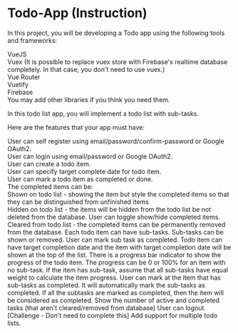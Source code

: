 # Todo-App (Instruction)
In this project, you will be developing a Todo app using the following tools and frameworks:

VueJS <br>
Vuex (It is possible to replace vuex store with Firebase's realtime database completely. In that case, you don't need to use vuex.)<br>
Vue Router<br>
Vuetify<br>
Firebase<br>
You may add other libraries if you think you need them.<br>

In this todo list app, you will implement a todo list with sub-tasks.<br>

Here are the features that your app must have:<br>

User can self register using email/password/confirm-password or Google OAuth2.<br>
User can login using email/password or Google OAuth2.<br>
User can create a todo item.<br>
User can specify target complete date for todo item.<br>
User can mark a todo item as completed or done.<br>
The completed items can be:<br>
Shown on todo list - showing the item but style the completed items so that they can be distinguished from unfinished items<br>
Hidden on todo list - the items will be hidden from the todo list be not deleted from the database. User can toggle show/hide completed items.
Cleared from todo list - the completed items can be permanently removed from the database.
Each todo item can have sub-tasks.
Sub-tasks can be shown or removed.
User can mark sub task as completed.
Todo item can have target completion date and the item with target completion date will be shown at the top of the list.
There is a progress bar indicator to show the progress of the todo item. The progress can be 0 or 100% for an item with no sub-task. If the item has sub-task, assume that all sub-tasks have equal weight to calculate the item progress.
User can mark at the item that has sub-tasks as completed. It will automatically mark the sub-tasks as completed.
If all the subtasks are marked as completed, then the item will be considered as completed.
Show the number of active and completed tasks (that aren't cleared/removed from database)
User can logout.
[Challenge - Don't need to complete this] Add support for multiple todo lists.
